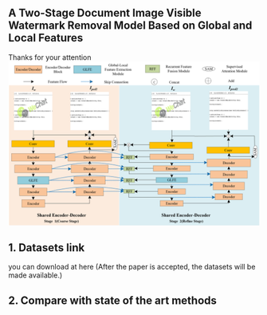 ## A Two-Stage Document Image Visible Watermark Removal Model Based on Global and Local Features
Thanks for your attention
![](readme.assets/%E7%BD%91%E7%BB%9C%E7%BB%93%E6%9E%842.png)

## 1. Datasets link

you can download at here (After the paper is accepted, the datasets will be made available.)



## 2. Compare with state of the art methods



